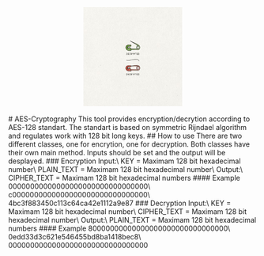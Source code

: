 <p align="center">
  <img src="https://github.com/haniehm26/AES-Cryptography/blob/main/Cryptography%20Symbols%20.png" width="200" height="200"></img>
</p>
# AES-Cryptography
This tool provides encryption/decrytion according to AES-128 standart. The standart is based on symmetric Rijndael algorithm and regulates work with 128 bit long keys.
## How to use
There are two different classes, one for encrytion, one for decryption.
Both classes have their own main method. Inputs should be set and the output will be desplayed.
### Encryption
Input:\
KEY = Maximam 128 bit hexadecimal number\
PLAIN_TEXT = Maximam 128 bit hexadecimal number\
Output:\
CIPHER_TEXT = Maximam 128 bit hexadecimal numbers
#### Example
00000000000000000000000000000000\
c0000000000000000000000000000000\
4bc3f883450c113c64ca42e1112a9e87
### Decryption
Input:\
KEY = Maximam 128 bit hexadecimal number\
CIPHER_TEXT = Maximam 128 bit hexadecimal number\
Output:\
PLAIN_TEXT = Maximam 128 bit hexadecimal numbers
#### Example
80000000000000000000000000000000\
0edd33d3c621e546455bd8ba1418bec8\
00000000000000000000000000000000
